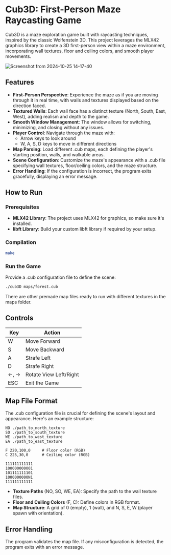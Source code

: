 # Cub3D: First-Person Maze Raycasting Game

Cub3D is a maze exploration game built with raycasting techniques, inspired by the classic Wolfenstein 3D. This project leverages the MLX42 graphics library to create a 3D first-person view within a maze environment, incorporating wall textures, floor and ceiling colors, and smooth player movements.

![Screenshot from 2024-10-25 14-17-40](https://github.com/user-attachments/assets/f88b9716-9933-40d7-8f53-fc974632db74)

## Features

- **First-Person Perspective**: Experience the maze as if you are moving through it in real time, with walls and textures displayed based on the direction faced.
- **Textured Walls**: Each wall face has a distinct texture (North, South, East, West), adding realism and depth to the game.
- **Smooth Window Management**: The window allows for switching, minimizing, and closing without any issues.
- **Player Control**: Navigate through the maze with:
  - Arrow keys to look around
  - W, A, S, D keys to move in different directions
- **Map Parsing**: Load different .cub maps, each defining the player's starting position, walls, and walkable areas.
- **Scene Configuration**: Customize the maze's appearance with a .cub file specifying wall textures, floor/ceiling colors, and the maze structure.
- **Error Handling**: If the configuration is incorrect, the program exits gracefully, displaying an error message.

## How to Run

### Prerequisites

- **MLX42 Library**: The project uses MLX42 for graphics, so make sure it's installed.
- **libft Library**: Build your custom libft library if required by your setup.

### Compilation

```bash
make
```

### Run the Game

Provide a .cub configuration file to define the scene:
```bash
./cub3D maps/forest.cub
```
There are other premade map files ready to run with different textures in the maps folder. 

## Controls

| Key | Action |
|-----|--------|
| W | Move Forward |
| S | Move Backward |
| A | Strafe Left |
| D | Strafe Right |
| ←, → | Rotate View Left/Right |
| ESC | Exit the Game |

## Map File Format

The .cub configuration file is crucial for defining the scene's layout and appearance. Here's an example structure:

```
NO ./path_to_north_texture
SO ./path_to_south_texture
WE ./path_to_west_texture
EA ./path_to_east_texture

F 220,100,0     # Floor color (RGB)
C 225,30,0      # Ceiling color (RGB)

111111111111
100000000001
101111111101
1000000000N1
111111111111
```

- **Texture Paths** (NO, SO, WE, EA): Specify the path to the wall texture files.
- **Floor and Ceiling Colors** (F, C): Define colors in RGB format.
- **Map Structure**: A grid of 0 (empty), 1 (wall), and N, S, E, W (player spawn with orientation).

## Error Handling

The program validates the map file. If any misconfiguration is detected, the program exits with an error message.

